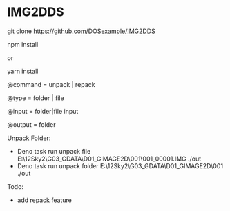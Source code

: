 # IMG2DDS


git clone https://github.com/DOSexample/IMG2DDS


npm install


or

yarn install


@command = unpack | repack


@type = folder | file


@input = folder|file input


@output = folder



Unpack Folder:
* Deno task run unpack file E:\12Sky2\G03_GDATA\D01_GIMAGE2D\001\001_00001.IMG ./out
* Deno task run unpack folder E:\12Sky2\G03_GDATA\D01_GIMAGE2D\001 ./out



Todo:
* add repack feature